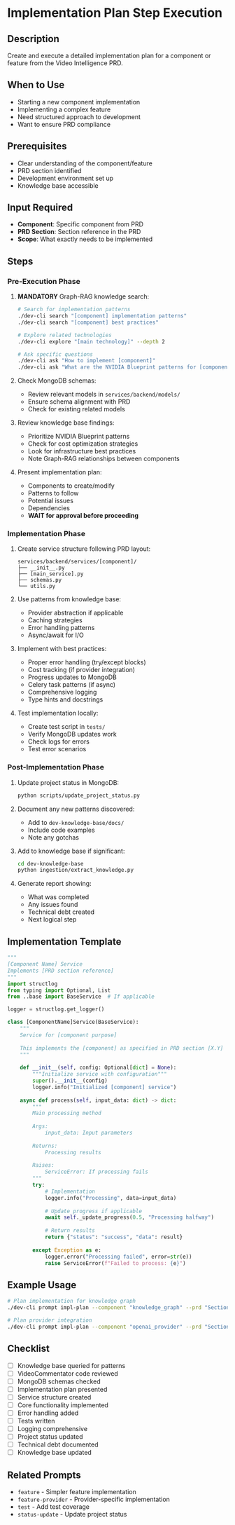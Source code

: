 # Implementation Plan Step Execution

## Description
Create and execute a detailed implementation plan for a component or feature from the Video Intelligence PRD.

## When to Use
- Starting a new component implementation
- Implementing a complex feature
- Need structured approach to development
- Want to ensure PRD compliance

## Prerequisites
- Clear understanding of the component/feature
- PRD section identified
- Development environment set up
- Knowledge base accessible

## Input Required
- **Component**: Specific component from PRD
- **PRD Section**: Section reference in the PRD
- **Scope**: What exactly needs to be implemented

## Steps

### Pre-Execution Phase

1. **MANDATORY** Graph-RAG knowledge search:
   ```bash
   # Search for implementation patterns
   ./dev-cli search "[component] implementation patterns"
   ./dev-cli search "[component] best practices"
   
   # Explore related technologies
   ./dev-cli explore "[main technology]" --depth 2
   
   # Ask specific questions
   ./dev-cli ask "How to implement [component]"
   ./dev-cli ask "What are the NVIDIA Blueprint patterns for [component]"
   ```

2. Check MongoDB schemas:
   - Review relevant models in `services/backend/models/`
   - Ensure schema alignment with PRD
   - Check for existing related models

3. Review knowledge base findings:
   - Prioritize NVIDIA Blueprint patterns
   - Check for cost optimization strategies
   - Look for infrastructure best practices
   - Note Graph-RAG relationships between components

4. Present implementation plan:
   - Components to create/modify
   - Patterns to follow
   - Potential issues
   - Dependencies
   - **WAIT for approval before proceeding**

### Implementation Phase

1. Create service structure following PRD layout:
   ```
   services/backend/services/[component]/
   ├── __init__.py
   ├── [main_service].py
   ├── schemas.py
   └── utils.py
   ```

2. Use patterns from knowledge base:
   - Provider abstraction if applicable
   - Caching strategies
   - Error handling patterns
   - Async/await for I/O

3. Implement with best practices:
   - Proper error handling (try/except blocks)
   - Cost tracking (if provider integration)
   - Progress updates to MongoDB
   - Celery task patterns (if async)
   - Comprehensive logging
   - Type hints and docstrings

4. Test implementation locally:
   - Create test script in `tests/`
   - Verify MongoDB updates work
   - Check logs for errors
   - Test error scenarios

### Post-Implementation Phase

1. Update project status in MongoDB:
   ```bash
   python scripts/update_project_status.py
   ```

2. Document any new patterns discovered:
   - Add to `dev-knowledge-base/docs/`
   - Include code examples
   - Note any gotchas

3. Add to knowledge base if significant:
   ```bash
   cd dev-knowledge-base
   python ingestion/extract_knowledge.py
   ```

4. Generate report showing:
   - What was completed
   - Any issues found
   - Technical debt created
   - Next logical step

## Implementation Template

```python
"""
[Component Name] Service
Implements [PRD section reference]
"""
import structlog
from typing import Optional, List
from ..base import BaseService  # If applicable

logger = structlog.get_logger()

class [ComponentName]Service(BaseService):
    """
    Service for [component purpose]
    
    This implements the [component] as specified in PRD section [X.Y]
    """
    
    def __init__(self, config: Optional[dict] = None):
        """Initialize service with configuration"""
        super().__init__(config)
        logger.info("Initialized [component] service")
    
    async def process(self, input_data: dict) -> dict:
        """
        Main processing method
        
        Args:
            input_data: Input parameters
            
        Returns:
            Processing results
            
        Raises:
            ServiceError: If processing fails
        """
        try:
            # Implementation
            logger.info("Processing", data=input_data)
            
            # Update progress if applicable
            await self._update_progress(0.5, "Processing halfway")
            
            # Return results
            return {"status": "success", "data": result}
            
        except Exception as e:
            logger.error("Processing failed", error=str(e))
            raise ServiceError(f"Failed to process: {e}")
```

## Example Usage

```bash
# Plan implementation for knowledge graph
./dev-cli prompt impl-plan --component "knowledge_graph" --prd "Section 4.3"

# Plan provider integration
./dev-cli prompt impl-plan --component "openai_provider" --prd "Section 3.2"
```

## Checklist

- [ ] Knowledge base queried for patterns
- [ ] VideoCommentator code reviewed
- [ ] MongoDB schemas checked
- [ ] Implementation plan presented
- [ ] Service structure created
- [ ] Core functionality implemented
- [ ] Error handling added
- [ ] Tests written
- [ ] Logging comprehensive
- [ ] Project status updated
- [ ] Technical debt documented
- [ ] Knowledge base updated

## Related Prompts
- `feature` - Simpler feature implementation
- `feature-provider` - Provider-specific implementation
- `test` - Add test coverage
- `status-update` - Update project status
